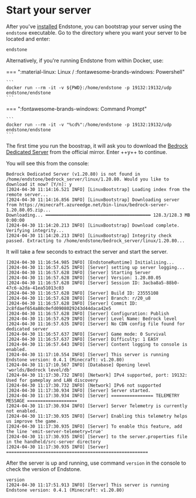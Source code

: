 # Start your server

After you've [installed] Endstone, you can bootstrap your server using the `endstone` executable. Go to the directory
where you want your server to be located and enter:

```
endstone
```

Alternatively, if you're running Endstone from within Docker, use:

=== ":material-linux: Linux / :fontawesome-brands-windows: Powershell"

    ```
    docker run --rm -it -v ${PWD}:/home/endstone -p 19132:19132/udp endstone/endstone
    ```

=== ":fontawesome-brands-windows: Command Prompt"

    ```
    docker run --rm -it -v "%cd%":/home/endstone -p 19132:19132/udp endstone/endstone
    ```

The first time you run the boostrap, it will ask you to download the [Bedrock Dedicated Server] from the official
mirror. Enter ++y++ to continue.

You will see this from the console:

```text
Bedrock Dedicated Server (v1.20.80) is not found in /home/endstone/bedrock_server/linux/1.20.80. Would you like to download it now? [Y/n]: y
[2024-04-30 11:14:16.521 INFO] [LinuxBootstrap] Loading index from the remote server...
[2024-04-30 11:14:16.856 INFO] [LinuxBootstrap] Downloading server from https://minecraft.azureedge.net/bin-linux/bedrock-server-1.20.80.05.zip...
Downloading... ━━━━━━━━━━━━━━━━━━━━━━━━━━━━━━━━━━━━━━━━ 128.3/128.3 MB 0:00:00
[2024-04-30 11:14:20.213 INFO] [LinuxBootstrap] Download complete. Verifying integrity...
[2024-04-30 11:14:20.213 INFO] [LinuxBootstrap] Integrity check passed. Extracting to /home/endstone/bedrock_server/linux/1.20.80...
```

It will take a few seconds to extract the server and start the server.

```text
[2024-04-30 11:16:54.985 INFO] [EndstoneRuntime] Initialising...
[2024-04-30 11:16:57.625 INFO] [Server] setting up server logging...
[2024-04-30 11:16:57.628 INFO] [Server] Starting Server
[2024-04-30 11:16:57.628 INFO] [Server] Version: 1.20.80.05
[2024-04-30 11:16:57.628 INFO] [Server] Session ID: 3acba8a5-88b0-47c6-a2da-41ea51013c03
[2024-04-30 11:16:57.628 INFO] [Server] Build ID: 23555108
[2024-04-30 11:16:57.628 INFO] [Server] Branch: r/20_u8
[2024-04-30 11:16:57.628 INFO] [Server] Commit ID: 2c8fdaef654a88c0efd0908029243d44daca42e5
[2024-04-30 11:16:57.628 INFO] [Server] Configuration: Publish
[2024-04-30 11:16:57.629 INFO] [Server] Level Name: Bedrock level
[2024-04-30 11:16:57.635 INFO] [Server] No CDN config file found for dedicated server
[2024-04-30 11:16:57.637 INFO] [Server] Game mode: 0 Survival
[2024-04-30 11:16:57.637 INFO] [Server] Difficulty: 1 EASY
[2024-04-30 11:16:57.643 INFO] [Server] Content logging to console is enabled.
[2024-04-30 11:17:10.554 INFO] [Server] This server is running Endstone version: 0.4.1 (Minecraft: v1.20.80)
[2024-04-30 11:17:10.567 INFO] [Database] Opening level 'worlds/Bedrock level/db'
[2024-04-30 11:17:30.732 INFO] [Network] IPv4 supported, port: 19132: Used for gameplay and LAN discovery
[2024-04-30 11:17:30.732 INFO] [Network] IPv6 not supported
[2024-04-30 11:17:30.934 INFO] [Server] Server started.
[2024-04-30 11:17:30.934 INFO] [Server] ================ TELEMETRY MESSAGE ===================
[2024-04-30 11:17:30.934 INFO] [Server] Server Telemetry is currently not enabled.
[2024-04-30 11:17:30.935 INFO] [Server] Enabling this telemetry helps us improve the game.
[2024-04-30 11:17:30.935 INFO] [Server] To enable this feature, add the line 'emit-server-telemetry=true'
[2024-04-30 11:17:30.935 INFO] [Server] to the server.properties file in the handheld/src-server directory
[2024-04-30 11:17:30.935 INFO] [Server] ======================================================
```

After the server is up and running, use command `version` in the console to check the version of Endstone.

```text
version
[2024-04-30 11:17:51.913 INFO] [Server] This server is running Endstone version: 0.4.1 (Minecraft: v1.20.80)
```

[installed]: installation.md

[Bedrock Dedicated Server]: https://www.minecraft.net/en-us/download/server/bedrock